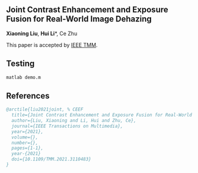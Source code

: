 ## Joint Contrast Enhancement and Exposure Fusion for Real-World Image Dehazing
**Xiaoning Liu**, **Hui Li***, Ce Zhu

This paper is accepted by [IEEE TMM](https://ieeexplore.ieee.org/document/9537303).

## Testing

```python
matlab demo.m
```

References
----------
```BibTex
@arctile{liu2021joint, % CEEF
  title={Joint Contrast Enhancement and Exposure Fusion for Real-World Image Dehazing},
  author={Liu, Xiaoning and Li, Hui and Zhu, Ce},  
  journal={IEEE Transactions on Multimedia},   
  year={2021},  
  volume={},  
  number={},  
  pages={1-1},  
  year-{2021}
  doi={10.1109/TMM.2021.3110483}
}
```

